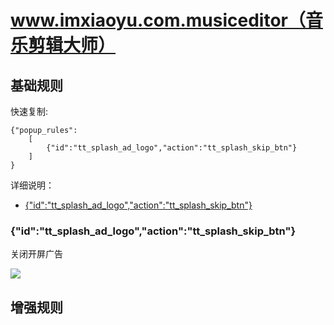 # www.imxiaoyu.com.musiceditor（音乐剪辑大师）

## 基础规则

快速复制:
```
{"popup_rules":
    [
        {"id":"tt_splash_ad_logo","action":"tt_splash_skip_btn"}
    ]
}
```
详细说明：
- [{"id":"tt_splash_ad_logo","action":"tt_splash_skip_btn"}](#idtt_splash_ad_logoactiontt_splash_skip_btn)

### {"id":"tt_splash_ad_logo","action":"tt_splash_skip_btn"}
关闭开屏广告

![](./assets/开屏广告.jpg)


## 增强规则
